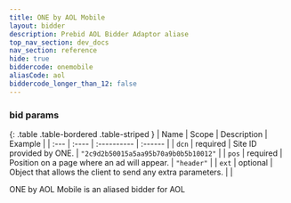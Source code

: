 ```yaml
---
title: ONE by AOL Mobile
layout: bidder
description: Prebid AOL Bidder Adaptor aliase
top_nav_section: dev_docs
nav_section: reference
hide: true
biddercode: onemobile
aliasCode: aol
biddercode_longer_than_12: false
---
```


### bid params

{: .table .table-bordered .table-striped }
| Name | Scope | Description | Example |
| :--- | :---- | :---------- | :------ |
| `dcn` | required | Site ID provided by ONE. | `"2c9d2b50015a5aa95b70a9b0b5b10012"` |
| `pos` | required | Position on a page where an ad will appear. | `"header"` |
| `ext` | optional | Object that allows the client to send any extra parameters. | |

ONE by AOL Mobile is an aliased bidder for AOL
